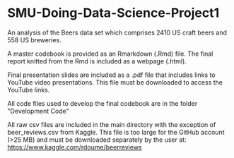 # SMU-Doing-Data-Science-Project1
An analysis of the Beers data set which comprises 2410 US craft beers and 558 US breweries. 

A master codebook is provided as an Rmarkdown (.Rmd) file.  The final report knitted from the Rmd is included as a webpage (.html).  

Final presentation slides are included as a .pdf file that includes links to YouTube video presentations.  This file must be downloaded to access the YouTube links.  

All code files used to develop the final codebook are in the folder "Development Code"

All raw csv files are included in the main directory with the exception of beer_reviews.csv from Kaggle.  This file is too large for the GitHub account (>25 MB) and must be downloaded separately by the user at: https://www.kaggle.com/rdoume/beerreviews
